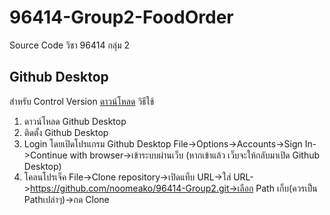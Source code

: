 # 96414-Group2-FoodOrder
Source Code วิชา 96414 กลุ่ม 2


## Github Desktop
สำหรับ Control Version [ดาวน์โหลด](https://desktop.github.com/)
วิธีใช้
1. ดาวน์โหลด Github Desktop
2. ติดตั้ง Github Desktop
3. Login โดยเปิดโปรแกรม Github Desktop File->Options->Accounts->Sign In->Continue with browser->เข้าระบบผ่านเว็บ (หากเข้าแล้ว เว็บจะให้กลับมาเปิด Github Desktop)
4. โคลนโปรเจ็ค File->Clone repository->เปิดแท็บ URL->ใส่ URL->https://github.com/noomeako/96414-Group2.git->เลือก Path เก็บ(ควรเป็น Pathเปล่าๆ)->กด Clone
